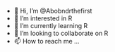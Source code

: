- 👋 Hi, I’m @Abobndrthefirst
- 👀 I’m interested in R
- 🌱 I’m currently learning R
- 💞️ I’m looking to collaborate on R
- 📫 How to reach me ...

<!---
SOALENC/SOALENC is a ✨ special ✨ repository because its `README.md` (this file) appears on your GitHub profile.
You can click the Preview link to take a look at your changes.
--->
